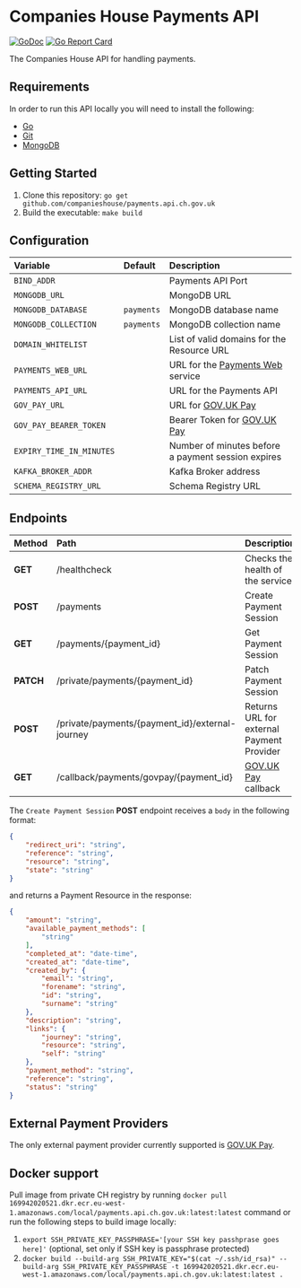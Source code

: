 # Companies House Payments API

[![GoDoc](https://godoc.org/github.com/companieshouse/payments.api.ch.gov.uk?status.svg)](https://godoc.org/github.com/companieshouse/payments.api.ch.gov.uk)
[![Go Report Card](https://goreportcard.com/badge/github.com/companieshouse/payments.api.ch.gov.uk)](https://goreportcard.com/report/github.com/companieshouse/payments.api.ch.gov.uk)

The Companies House API for handling payments.

## Requirements
In order to run this API locally you will need to install the following:

- [Go](https://golang.org/doc/install)
- [Git](https://git-scm.com/downloads)
- [MongoDB](https://www.mongodb.com/)

## Getting Started
1. Clone this repository: `go get github.com/companieshouse/payments.api.ch.gov.uk`
1. Build the executable: `make build`

## Configuration

Variable                | Default   | Description
:-----------------------|:----------|:------------
`BIND_ADDR`             |           | Payments API Port
`MONGODB_URL`           |           | MongoDB URL
`MONGODB_DATABASE`      | `payments`| MongoDB database name
`MONGODB_COLLECTION`    | `payments`| MongoDB collection name
`DOMAIN_WHITELIST`      |           | List of valid domains for the Resource URL
`PAYMENTS_WEB_URL`      |           | URL for the [Payments Web](https://github.com/companieshouse/payments.web.ch.gov.uk) service
`PAYMENTS_API_URL`      |           | URL for the Payments API
`GOV_PAY_URL`           |           | URL for [GOV.UK Pay](https://www.payments.service.gov.uk)
`GOV_PAY_BEARER_TOKEN`  |           | Bearer Token for [GOV.UK Pay](https://www.payments.service.gov.uk)
`EXPIRY_TIME_IN_MINUTES`|           | Number of minutes before a payment session expires
`KAFKA_BROKER_ADDR`     |           | Kafka Broker address
`SCHEMA_REGISTRY_URL`   |           | Schema Registry URL

## Endpoints

Method    | Path                                            | Description
:---------|:------------------------------------------------|:-----------
**GET**   | /healthcheck                                    | Checks the health of the service
**POST**  | /payments                                       | Create Payment Session
**GET**   | /payments/{payment_id}                          | Get Payment Session
**PATCH** | /private/payments/{payment_id}                  | Patch Payment Session
**POST**  | /private/payments/{payment_id}/external-journey | Returns URL for external Payment Provider
**GET**   | /callback/payments/govpay/{payment_id}          | [GOV.UK Pay](https://www.payments.service.gov.uk) callback

The `Create Payment Session` **POST** endpoint receives a `body` in the following format:

```json
{
    "redirect_uri": "string",
    "reference": "string",
    "resource": "string",
    "state": "string"
}
```
and returns a Payment Resource in the response:

```json
{
    "amount": "string",
    "available_payment_methods": [
        "string"
    ],
    "completed_at": "date-time",
    "created_at": "date-time",
    "created_by": {
        "email": "string",
        "forename": "string",
        "id": "string",
        "surname": "string"
    },
    "description": "string",
    "links": {
        "journey": "string",
        "resource": "string",
        "self": "string"
    },
    "payment_method": "string",
    "reference": "string",
    "status": "string"
}
```

## External Payment Providers

The only external payment provider currently supported is [GOV.UK Pay](https://www.payments.service.gov.uk).

## Docker support

Pull image from private CH registry by running `docker pull 169942020521.dkr.ecr.eu-west-1.amazonaws.com/local/payments.api.ch.gov.uk:latest:latest` command or run the following steps to build image locally:

1. `export SSH_PRIVATE_KEY_PASSPHRASE='[your SSH key passhprase goes here]'` (optional, set only if SSH key is passphrase protected)
2. `docker build --build-arg SSH_PRIVATE_KEY="$(cat ~/.ssh/id_rsa)" --build-arg SSH_PRIVATE_KEY_PASSPHRASE -t 169942020521.dkr.ecr.eu-west-1.amazonaws.com/local/payments.api.ch.gov.uk:latest:latest .`
